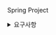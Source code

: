 Spring Project

<details>
<summary>요구사항</summary>

## 요구사항

### 회원

- 회원은 소셜로그인을 통해 회원가입을 할 수 있다.
    - 회원은 이메일로 가입한다.
    - 닉네임을 설정할 수 있다.

### 게시글

- 제목을 작성할 수 있다.
- 내용을 작성할 수 있다.
- 아이템 이미지를 첨부할 수 있다.
- 카테고리를 설정할 수 있다.
- 경매 마감시간을 설정할 수 있다. (3일, 7일)
    - 분단위로 측정
    - 경매가 시작된 즉시 타이머가 돈다.
- 경매 시작가를 설정할 수 있다.
    - 투찰 시 경매 시작가보다 낮게 신청 할 수 없다.
    - 경매 최소입찰가 초과금액이 투찰될 경우 최저금액이 변경된다.
- 경매 상한가를 설정할 수 있다.
    - 경매 상한가에 일치하는 투찰이 생기면 그즉시 경매는 종료되고 매칭된다.
- 입찰 단위를 설정할 수 있다. (100원, 1000원, 5000원, 1만원, 10만원)
    - 입찰단위는 상한가보다 높게 설정할 수 없다.
- 상품을 최초 등록하면 경매시간 등 주요정보를 변경할 수 없다.
    - 경매시간, 시작가, 상한가
- 입찰자 수가 0명인 경우에 작성글은 삭제가 가능, 1명 이상인경우 삭제 불가
- 게시글에는 댓글을 달 수 있다.
- 게시글에는 조회수가 존재한다.
- 게시글에는 좋아요 기능이 존재한다.
- 게시글에는 거래 상태가 존재한다.
    - 거래전, 거래중, 거래완료
- 투찰이 발생하면 글 작성자에게 알림을 전송한다.
- 댓글이 달리면 글 작성자에게 알림을 전송한다.

### 댓글

- 게시글에는 댓글을 달 수 있다.
- 댓글에 댓글을 달 수 있다.

### 알림

- 알림을 모아볼 수 있다.
- 알림의 확인여부를 체크할 수 있다.

</details>
